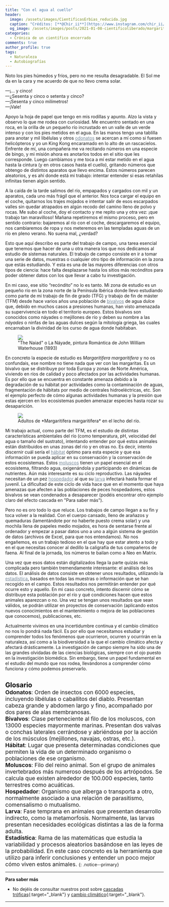 ```yaml
---
title: "Con el agua al cuello"
header:
  image: /assets/images/CientificasErbias_reducida.jpg
  caption: "Créditos: [**@Chir_ii**](https://www.instagram.com/chir_ii/?hl=en)"
  og_image: /assets/images/posts/2021-01-08-cientificoliberado/margaritifera.jpg
categories:
  - Crónica de un científico encerrado
comments: true
author_profile: true
tags:
  - Naturaleza
  - Autobiografías
---
```


Noto los pies húmedos y fríos, pero no me resulta desagradable. El Sol me da en la cara y me acuerdo de que no llevo crema solar.

—¡… y cinco!      
—¿Sesenta y cinco o setenta y cinco?      
—¡Sesenta y cinco milímetros!      
—¡Vale!      

Apoyo la hoja de papel que tengo en mis rodillas y apunto. Alzo la vista y observo lo que me rodea con curiosidad. Me encuentro sentado en una roca, en la orilla de un pequeño río incrustado en un valle de un verde intenso y con los pies metidos en el agua. En las manos tengo una tablilla para anotar y mil libélulas y otros <a style="color:lightslategray" href="https://cientificaserbias.github.io/blog/cr%C3%B3nica%20de%20un%20cient%C3%ADfico%20encerrado/cientificoliberado/index.html#target">odonatos</a> se acercan a mí como si fuesen helicópteros y yo un King Kong encaramado en lo alto de un rascacielos. Enfrente de mí, una compañera me va recitando números en una especie de bingo, y mi misión ahora es anotarlos todos en el sitio que les corresponde. Luego cambiamos y me toca a mí estar metido en el agua hasta la cintura (y en otros casos hasta el cuello), gritando números que obtengo de distintos aparatos que llevo encima. Estos números parecen aleatorios, y es ahí donde está mi trabajo: intentar entender si esas retahílas infinitas tienen algún sentido.

A la caída de la tarde salimos del río, empapados y cargados con mil y un aparatos, cada uno más frágil que el anterior. Nos toca cargar el equipo en el coche, quitarnos los trajes mojados e intentar salir de esos escarpados valles sin quedar atrapados en algún recodo del camino lleno de polvo y rocas. Me subo al coche, doy el contacto y me repito una y otra vez: ¡que trabajo tan maravilloso! Mañana repetiremos el mismo proceso, pero en sentido contrario: bajaremos al río con el coche, descargaremos el equipo, nos cambiaremos de ropa y nos meteremos en las templadas aguas de un río en pleno verano. No suena mal, ¿verdad?

Esto que aquí describo es parte del trabajo de campo, una tarea esencial que tenemos que hacer de una u otra manera los que nos dedicamos al estudio de sistemas naturales. El trabajo de campo consiste en ir a tomar una serie de datos, muestras o cualquier otro tipo de información en la zona que estás estudiando. Y esta es una de las mayores diferencias con otros tipos de ciencia: hace falta desplazarse hasta los sitios más recónditos para poder obtener datos con los que llevar a cabo tu investigación.

En mi caso, ese sitio “recóndito” no lo es tanto. Mi zona de estudio es un pequeño río en la zona norte de la Península Ibérica donde llevo estudiando como parte de mi trabajo de fin de grado (TFG) y trabajo de fin de máster (TFM) desde hace varios años una población de <a style="color:lightslategray" href="https://cientificaserbias.github.io/blog/cr%C3%B3nica%20de%20un%20cient%C3%ADfico%20encerrado/cientificoliberado/index.html#target">bivalvos</a> de agua dulce que, debido en muchos casos a presiones humanas, han visto amenazada su supervivencia en todo el territorio europeo.
Estos bivalvos son conocidos como náyades o mejillones de río y deben su nombre a las *náyades* o ninfas de las aguas dulces según la mitología griega, las cuales encarnaban la divinidad de los curso de agua donde habitaban.

<figure>
	<img src="{{ site.url }}{{ site.baseurl }}/assets/images/posts/2021-01-08-cientificoliberado/cuadro.jpg"/>
	<figcaption>  "The Naiad" o La Náyade, pintura Romántica de John William Waterhouse (1893)
</figcaption>
</figure>

En concreto la especie de estudio es *Margaritifera margaritifera* y no os confundais, ese nombre no tiene nada que ver con las margaritas. Es un bivalvo que se distribuye por toda Europa y zonas de Norte América, viviendo en ríos de calidad y poco afectados por las actividades humanas. Es por ello que se encuentra en constante amenaza debido a la degradación de su hábitat por actividades como la contaminación de aguas, fragmentación de hábitats por medio de centrales hidroeléctricas, etc. Son el ejemplo perfecto de cómo algunas actividades humanas y la presión que estas ejercen en los ecosistemas pueden amenazar especies hasta rozar su desaparición.

<figure>
	<img src="{{ site.url }}{{ site.baseurl }}/assets/images/posts/2021-01-08-cientificoliberado/margaritifera.jpg"/>
	<figcaption> Adultos de *Margaritifera margaritifera* en el lecho del río.
</figcaption>
</figure>

Mi trabajo actual, como parte del TFM, es el estudio de distintas características ambientales del río (como temperatura, pH, velocidad del agua o tamaño del sustrato), intentando entender por qué estos animales están distribuidos en unas zonas del río y en otras no. Es decir, intento discernir cuál sería el <a style="color:lightslategray" href="https://cientificaserbias.github.io/blog/cr%C3%B3nica%20de%20un%20cient%C3%ADfico%20encerrado/cientificoliberado/index.html#target">hábitat</a> óptimo para esta especie y que esa información se pueda aplicar en su conservación y la conservación de estos ecosistemas.
Estos <a style="color:lightslategray" href="https://cientificaserbias.github.io/blog/cr%C3%B3nica%20de%20un%20cient%C3%ADfico%20encerrado/cientificoliberado/index.html#target">moluscos</a> tienen un papel esencial en el ecosistema, filtrando agua, oxigenándola y participando en dinámicas de nutrientes. Aún más interesante es su ciclo reproductivo. Las náyades necesitan de un pez <a style="color:lightslategray" href="https://cientificaserbias.github.io/blog/cr%C3%B3nica%20de%20un%20cient%C3%ADfico%20encerrado/cientificoliberado/index.html#target">hospedador</a> al que su <a style="color:lightslategray" href="https://cientificaserbias.github.io/blog/cr%C3%B3nica%20de%20un%20cient%C3%ADfico%20encerrado/cientificoliberado/index.html#target">larva</a> infectará hasta formar el juvenil. La dificultad de este ciclo de vida hace que en el momento que haya amenazas que afecten a las poblaciones de peces hospedadores, estos bivalvos se vean condenados a desaparecer (podéis encontrar otro ejemplo claro del efecto cascada en "Para saber más").

Pero no es oro todo lo que reluce. Los trabajos de campo llegan a su fin y toca volver a la realidad. Con el cuerpo cansado, lleno de arañazos y quemaduras (lamentándote por no haberte puesto crema solar) y una mochila llena de papeles medio mojados, es hora de sentarse frente al ordenador y empezar a pasar datos uno a uno a algún sistema de gestión de datos (archivos de Excel, para que nos entendamos). No nos engañemos, es un trabajo tedioso en el que hay que estar atento a todo y en el que necesitas conocer al dedillo la caligrafía de tus compañeros de faena. Al final de la jornada, los números te bailan como a Neo en Matrix.

Una vez que esos datos están digitalizados llega la parte quizás más complicada pero también tremendamente interesante: el análisis de los datos. El análisis de datos consiste en obtener unos resultados, utilizando la <a style="color:lightslategray" href="https://cientificaserbias.github.io/blog/cr%C3%B3nica%20de%20un%20cient%C3%ADfico%20encerrado/cientificoliberado/index.html#target">estadística</a>, basados en todas las muestras o información que se han recogido en el campo. Estos resultados nos permitirán entender por qué ocurre esto y aquello. En mi caso concreto, intento discernir cómo se distribuye esta población por el río y qué condiciones hacen que estos animales aparezcan o no. Una vez se tengan unos resultados que sean válidos, se podrán utilizar en proyectos de conservación (aplicando estos nuevos conocimientos en el mantenimiento o mejora de las poblaciones que conocemos), publicaciones, etc.

Actualmente vivimos en una incertidumbre continua y el cambio climático no nos lo pondrá nada fácil. Es por ello que necesitamos estudiar y comprender todos los fenómenos que ocurrieron, ocurren y ocurrirán en la naturaleza, así como a la biodiversidad a la que el cambio climático afecta y afectará drásticamente. La investigación de campo siempre ha sido una de las grandes olvidadas de las ciencias biológicas, siempre con el ojo puesto en la investigación biomédica. Sin embargo, tiene un papel fundamental en el estudio del mundo que nos rodea, llevándonos a comprender cómo funciona y cómo podemos preservarlo.
&nbsp;  
&nbsp;

<span style="font-size:1.5em"><a id="target" style= "color:black"><b>Glosario</b></a></span>
&nbsp;   
<span style="font-size:1.25em">
**Odonatos**: Orden de insectos con 6000 especies, incluyendo libélulas o caballitos del diablo. Presentan cabeza grande y abdomen largo y fino, acompañado por dos pares de alas membranosas.         
**Bivalvos**: Clase perteneciente al filo de los moluscos, con 13000 especies mayormente marinas. Presentan dos valvas o conchas laterales cerrándose y abriéndose por la acción de los músculos (mejillones, navajas, ostras, etc.).         
**Hábitat**: Lugar que presenta determinadas condiciones que permiten la vida de un determinado organismo o poblaciones de ese organismo.          
**Moluscos**: Filo del reino animal. Son el grupo de animales invertebrados más numeroso después de los artrópodos. Se calcula que existen alrededor de 100.000 especies, tanto terrestres como acuáticas.      
**Hospedador**: Organismo que alberga o transporta a otro, normalmente asociado a una relación de parasitismo, comensalismo o mutualismo.      
**Larva**: Fase temprana en animales que presentan desarrollo indirecto, como la metamorfosis. Normalmente, las larvas presentan necesidades ecológicas distintas a las de la forma adulta.      
**Estadística**: Rama de las matemáticas que estudia la variabilidad y procesos aleatorios basándose en las leyes de la probabilidad. En este caso concreto es la herramienta que utilizo para inferir conclusiones y entender un poco mejor cómo viven estos animales.
</span>
{: .notice--primary} 

---
**Para saber más**
* No dejéis de consultar nuestros post sobre [cascadas tróficas](https://cientificaserbias.github.io/blog/viaje%20al%20centro%20de%20la%20ciencia/cascadastroficas/){:target="_blank"} y [cambio climático](https://cientificaserbias.github.io/blog/viaje%20al%20centro%20de%20la%20ciencia/cambioclimatico/){:target="_blank"}.   


--- 
